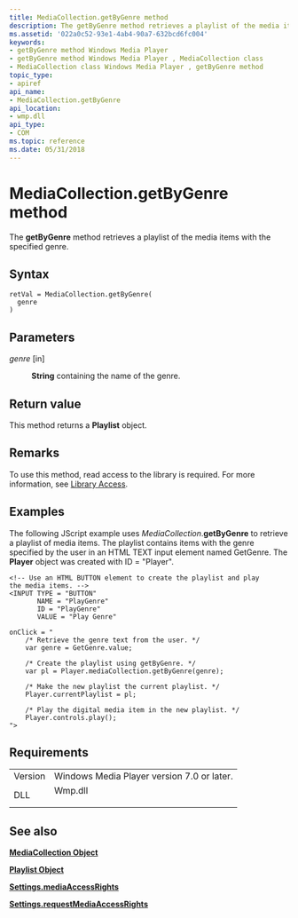 ```yaml
---
title: MediaCollection.getByGenre method
description: The getByGenre method retrieves a playlist of the media items with the specified genre.
ms.assetid: '022a0c52-93e1-4ab4-90a7-632bcd6fc004'
keywords:
- getByGenre method Windows Media Player
- getByGenre method Windows Media Player , MediaCollection class
- MediaCollection class Windows Media Player , getByGenre method
topic_type:
- apiref
api_name:
- MediaCollection.getByGenre
api_location:
- wmp.dll
api_type:
- COM
ms.topic: reference
ms.date: 05/31/2018
---
```


# MediaCollection.getByGenre method

The **getByGenre** method retrieves a playlist of the media items with the specified genre.

## Syntax


```JScript
retVal = MediaCollection.getByGenre(
  genre
)
```



## Parameters

<dl> <dt>

*genre* \[in\]
</dt> <dd>

**String** containing the name of the genre.

</dd> </dl>

## Return value

This method returns a **Playlist** object.

## Remarks

To use this method, read access to the library is required. For more information, see [Library Access](library-access.md).

## Examples

The following JScript example uses *MediaCollection*.**getByGenre** to retrieve a playlist of media items. The playlist contains items with the genre specified by the user in an HTML TEXT input element named GetGenre. The **Player** object was created with ID = "Player".


```JScript
<!-- Use an HTML BUTTON element to create the playlist and play 
the media items. -->
<INPUT TYPE = "BUTTON"  
       NAME = "PlayGenre"  
       ID = "PlayGenre"  
       VALUE = "Play Genre"

onClick = "
    /* Retrieve the genre text from the user. */
    var genre = GetGenre.value;

    /* Create the playlist using getByGenre. */
    var pl = Player.mediaCollection.getByGenre(genre);

    /* Make the new playlist the current playlist. */
    Player.currentPlaylist = pl;

    /* Play the digital media item in the new playlist. */
    Player.controls.play();
">

```



## Requirements



|                    |                                                                                    |
|--------------------|------------------------------------------------------------------------------------|
| Version<br/> | Windows Media Player version 7.0 or later.<br/>                              |
| DLL<br/>     | <dl> <dt>Wmp.dll</dt> </dl> |



## See also

<dl> <dt>

[**MediaCollection Object**](mediacollection-object.md)
</dt> <dt>

[**Playlist Object**](playlist-object.md)
</dt> <dt>

[**Settings.mediaAccessRights**](settings-mediaaccessrights.md)
</dt> <dt>

[**Settings.requestMediaAccessRights**](settings-requestmediaaccessrights.md)
</dt> </dl>

 

 





